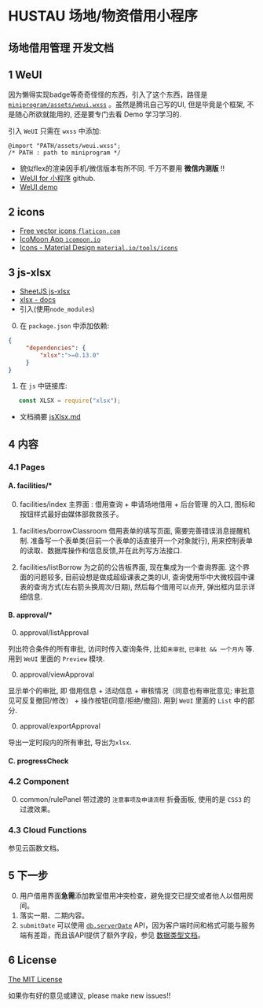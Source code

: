 # HUSTAU 场地/物资借用小程序
## 场地借用管理 开发文档

## 1 WeUI

因为懒得实现badge等奇奇怪怪的东西，引入了这个东西，路径是 [`miniprogram/assets/weui.wxss`](../miniprogram/assets/weui.wxss) 。虽然是腾讯自己写的UI, 但是毕竟是个框架, 不是随心所欲就能用的, 还是要专门去看 Demo 学习学习的.  

引入 `WeUI` 只需在 `wxss` 中添加:

```wxss
@import "PATH/assets/weui.wxss";
/* PATH : path to miniprogram */
```

+ 貌似flex的渲染因手机/微信版本有所不同. 千万不要用 **微信内测版** !!
+ [WeUI for 小程序](https://github.com/Tencent/weui-wxss) github.
+ [WeUI demo](https://weui.io/)

## 2 icons

+ [Free vector icons `flaticon.com`](https://www.flaticon.com/)
+ [IcoMoon App `icomoon.io`](https://icomoon.io/app)
+ [Icons - Material Design `material.io/tools/icons`](https://material.io/tools/icons/?style=baseline)


## 3 js-xlsx

+ [SheetJS js-xlsx](https://github.com/SheetJS/js-xlsx)
+ [xlsx - docs](https://docs.sheetjs.com/)
+ 引入(使用`node_modules`)

0. 在 `package.json` 中添加依赖:

 ```json
 {
      "dependencies": {
          "xlsx":">=0.13.0"
      }
 }
 ```

1. 在 `js` 中链接库:

 ```js
    const XLSX = require("xlsx");
 ```

+ 文档摘要 [jsXlsx.md](./jsXlsx.md)

## 4 内容

### 4.1 Pages

#### A. facilities/*
0. facilities/index
  主界面 : 借用查询 + 申请场地借用 + 后台管理 的入口, 图标和按钮样式最好由媒体部救救孩子。

0. facilities/borrowClassroom
  借用表单的填写页面, 需要完善错误消息提醒机制. 准备写一个表单类(目前一个表单的话直接开一个对象就行), 用来控制表单的读取、数据库操作和信息反馈,并在此列写方法接口.

0. facilities/listBorrow
  为之前的公告板界面, 现在集成为一个查询界面. 这个界面的问题较多, 目前设想是做成超级课表之类的UI, 查询使用华中大微校园中课表的查询方式(左右箭头换周次/日期), 然后每个借用可以点开, 弹出框内显示详细信息.

#### B. approval/*

0. approval/listApproval

  列出符合条件的所有审批, 访问时传入查询条件, 比如`未审批`, `已审批 && 一个月内` 等. 用到 `WeUI` 里面的 `Preview` 模块. 

0. approval/viewApproval

  显示单个的审批, 即 借用信息 + 活动信息 + 审核情况（同意也有审批意见; 审批意见可反复撤回/修改） + 操作按钮(同意/拒绝/撤回). 用到 `WeUI` 里面的 `List` 中的部分.

0. approval/exportApproval

  导出一定时段内的所有审批, 导出为`xlsx`.

#### C. progressCheck


### 4.2 Component

0. common/rulePanel
  带过渡的 `注意事项及申请流程` 折叠面板, 使用的是 `CSS3` 的过渡效果。


### 4.3 Cloud Functions

参见云函数文档。


## 5 下一步

0. 用户借用界面**急需**添加教室借用冲突检查，避免提交已提交或者他人以借用房间。
0. 落实一期、二期内容。
0. `submitDate` 可以使用 [`db.serverDate`](https://developers.weixin.qq.com/miniprogram/dev/wxcloud/reference-client-api/database/db.serverDate.html) API，因为客户端时间和格式可能与服务端有差距，而且该API提供了额外字段，参见 [数据类型文档](https://developers.weixin.qq.com/miniprogram/dev/wxcloud/guide/database/data-type.html)。

## 6 License

[The MIT License](http://opensource.org/licenses/MIT)

如果你有好的意见或建议, please make new issues!!